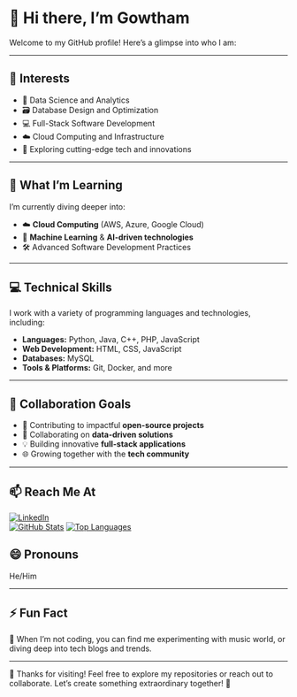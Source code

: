 # 👋 Hi there, I’m Gowtham

Welcome to my GitHub profile! Here’s a glimpse into who I am:  

---

## 👀 Interests
- 🧠 Data Science and Analytics  
- 🗃️ Database Design and Optimization  
- 💻 Full-Stack Software Development  
- ☁️ Cloud Computing and Infrastructure  
- 🚀 Exploring cutting-edge tech and innovations  

---

## 🌱 What I’m Learning
I’m currently diving deeper into:  
- ☁️ **Cloud Computing** (AWS, Azure, Google Cloud)  
- 🤖 **Machine Learning** & **AI-driven technologies**  
- 🛠️ Advanced Software Development Practices  

---

## 💻 Technical Skills
I work with a variety of programming languages and technologies, including:  
- **Languages:** Python, Java, C++, PHP, JavaScript  
- **Web Development:** HTML, CSS, JavaScript  
- **Databases:** MySQL  
- **Tools & Platforms:** Git, Docker, and more  

---

## 💞️ Collaboration Goals
- 🚀 Contributing to impactful **open-source projects**  
- 🤝 Collaborating on **data-driven solutions**  
- 💡 Building innovative **full-stack applications**  
- 🌐 Growing together with the **tech community**  

---

## 📫 Reach Me At
[![LinkedIn](https://img.shields.io/badge/-LinkedIn-blue?style=flat&logo=linkedin&logoColor=white)](https://www.linkedin.com/in/gowtham-sudhakaran-2a7213253)  
[![GitHub Stats](https://github-readme-stats.vercel.app/api?username=G0wth9m&show_icons=true&theme=radical)](https://github.com/G0wth9m)
[![Top Languages](https://github-readme-stats.vercel.app/api/top-langs/?username=G0wth9m&layout=compact&theme=radical)](https://github.com/G0wth9m)

## 😄 Pronouns
He/Him  

---

## ⚡ Fun Fact  
🎵 When I’m not coding, you can find me experimenting with music world, or diving deep into tech blogs and trends.  

---

🌟 Thanks for visiting! Feel free to explore my repositories or reach out to collaborate. Let’s create something extraordinary together! 🚀  
